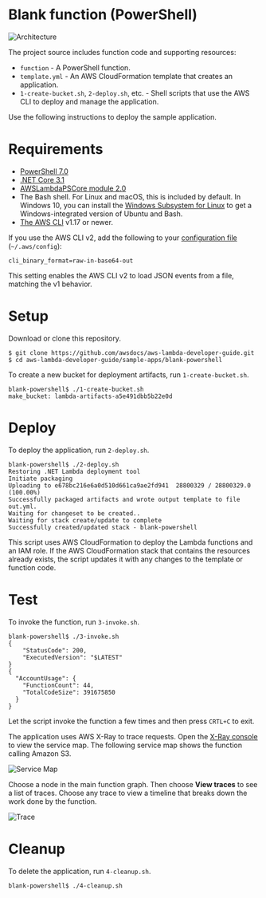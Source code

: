 # Blank function (PowerShell)

![Architecture](/sample-apps/blank-powershell/images/sample-blank-powershell.png)

The project source includes function code and supporting resources:

- `function` - A PowerShell function.
- `template.yml` - An AWS CloudFormation template that creates an application.
- `1-create-bucket.sh`, `2-deploy.sh`, etc. - Shell scripts that use the AWS CLI to deploy and manage the application.

Use the following instructions to deploy the sample application.

# Requirements
- [PowerShell 7.0](https://docs.microsoft.com/en-us/powershell/scripting/install/installing-powershell#powershell-core)
- [.NET Core 3.1](https://www.microsoft.com/net/download)
- [AWSLambdaPSCore module 2.0](https://www.powershellgallery.com/packages/AWSLambdaPSCore/2.0.0.0)
- The Bash shell. For Linux and macOS, this is included by default. In Windows 10, you can install the [Windows Subsystem for Linux](https://docs.microsoft.com/en-us/windows/wsl/install-win10) to get a Windows-integrated version of Ubuntu and Bash.
- [The AWS CLI](https://docs.aws.amazon.com/cli/latest/userguide/cli-chap-install.html) v1.17 or newer.

If you use the AWS CLI v2, add the following to your [configuration file](https://docs.aws.amazon.com/cli/latest/userguide/cli-configure-files.html) (`~/.aws/config`):

```
cli_binary_format=raw-in-base64-out
```

This setting enables the AWS CLI v2 to load JSON events from a file, matching the v1 behavior.

# Setup
Download or clone this repository.

    $ git clone https://github.com/awsdocs/aws-lambda-developer-guide.git
    $ cd aws-lambda-developer-guide/sample-apps/blank-powershell

To create a new bucket for deployment artifacts, run `1-create-bucket.sh`.

    blank-powershell$ ./1-create-bucket.sh
    make_bucket: lambda-artifacts-a5e491dbb5b22e0d

# Deploy
To deploy the application, run `2-deploy.sh`.

    blank-powershell$ ./2-deploy.sh
    Restoring .NET Lambda deployment tool
    Initiate packaging
    Uploading to e678bc216e6a0d510d661ca9ae2fd941  28800329 / 28800329.0  (100.00%)
    Successfully packaged artifacts and wrote output template to file out.yml.
    Waiting for changeset to be created..
    Waiting for stack create/update to complete
    Successfully created/updated stack - blank-powershell

This script uses AWS CloudFormation to deploy the Lambda functions and an IAM role. If the AWS CloudFormation stack that contains the resources already exists, the script updates it with any changes to the template or function code.

# Test
To invoke the function, run `3-invoke.sh`.

    blank-powershell$ ./3-invoke.sh
    {
        "StatusCode": 200,
        "ExecutedVersion": "$LATEST"
    }
    {
      "AccountUsage": {
        "FunctionCount": 44,
        "TotalCodeSize": 391675850
      }
    }

Let the script invoke the function a few times and then press `CRTL+C` to exit.

The application uses AWS X-Ray to trace requests. Open the [X-Ray console](https://console.aws.amazon.com/xray/home#/service-map) to view the service map. The following service map shows the function calling Amazon S3.

![Service Map](/sample-apps/blank-powershell/images/blank-powershell-servicemap.png)

Choose a node in the main function graph. Then choose **View traces** to see a list of traces. Choose any trace to view a timeline that breaks down the work done by the function.

![Trace](/sample-apps/blank-powershell/images/blank-powershell-trace.png)

# Cleanup
To delete the application, run `4-cleanup.sh`.

    blank-powershell$ ./4-cleanup.sh

